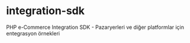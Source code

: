 # integration-sdk
PHP e-Commerce Integration SDK - Pazaryerleri ve diğer platformlar için entegrasyon örnekleri
